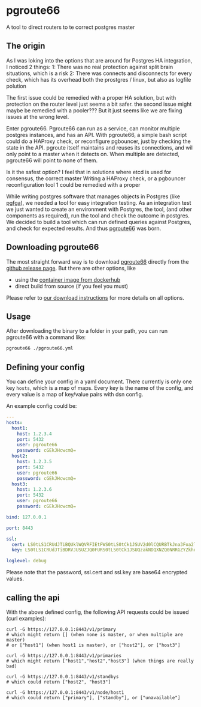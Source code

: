 # pgroute66
A tool to direct routers to te correct postgres master

## The origin
As I was loking into the options that are around for Postgres HA integration, I noticed 2 things:
1: There was no real protection against split brain situations, which is a risk
2: There was connects and disconnects for every check, which has its overhead both the prostgres / linux, but also as logfile polution

The first issue could be remedied with a proper HA solution, but with protection on the router level just seems a bit safer.
the second issue might maybe be remedied with a pooler???
But it just seems like we are fixing issues at the wrong level.

Enter pgroute66. Pgroute66 can run as a service, can monitor multiple postgres instances, and has an API.
With pgroute66, a simple bash script could do a HAProxy check, or reconfigure pgbouncer, just by checking the state in the API.
pgroute itself maintains and reuses its connections, and wil only point to a master when it detects on.
When multiple are detected, pgroute66 will point to none of them.

Is it the safest option? I feel that in solutions where etcd is used for consensus, the correct master 
Writing a HAProxy check, or a pgbouncer reconfiguration tool 
 1 could be remedied with a proper 

While writing postgres software that manages objects in Postgres (like [pgfga](https://github.com/MannemSolutions/pgfga)), we needed a tool for easy integration testing.
As an integration test we just wanted to create an environment with Postgres, the tool, (and other components as required), run the tool and check the outcome in postgres.
We decided to build a tool which can run defined queries against Postgres, and check for expected results.
And thus [pgroute66](https://github.com/MannemSolutions/pgroute66) was born.

## Downloading pgroute66
The most straight forward way is to download [pgroute66](https://github.com/MannemSolutions/pgroute66) directly from the [github release page](https://github.com/MannemSolutions/pgroute66/releases).
But there are other options, like
- using the [container image from dockerhub](https://hub.docker.com/repository/docker/mannemsolutions/pgroute66/general)
- direct build from source (if you feel you must)

Please refer to [our download instructions](DOWNLOAD_AND_RUN.md) for more details on all options.

## Usage
After downloading the binary to a folder in your path, you can run pgroute66 with a command like:
```bash
pgroute66 ./pgroute66.yml
```

## Defining your config
You can define your config in a yaml document.
There currently is only one key `hosts`, which is a map of maps.
Every key is the name of the config, and every value is a map of key/value pairs with dsn config.

An example config could be:
```yaml
---
hosts:
  host1:
    host: 1.2.3.4
    port: 5432
    user: pgroute66
    password: cGEkJHcwcmQ=
  host2:
    host: 1.2.3.5
    port: 5432
    user: pgroute66
    password: cGEkJHcwcmQ=
  host3:
    host: 1.2.3.6
    port: 5432
    user: pgroute66
    password: cGEkJHcwcmQ=

bind: 127.0.0.1

port: 8443

ssl:
  cert: LS0tLS1CRUdJTiBQUklWQVRFIEtFWS0tLS0tCk1JSUV2d0lCQURBTkJna3Foa2lHOXcwQkFRRUZBQVNDQktrd2dn
  key: LS0tLS1CRUdJTiBDRVJUSUZJQ0FURS0tLS0tCk1JSUQzakNDQXNZQ0NRRGZYZkhoanBCZHNEQU5CZ2txaGtpRzl

loglevel: debug

```

Please note that the password, ssl.cert and ssl.key are base64 encrypted values.

## calling the api
With the above defined config, the following API requests could be issued (curl examples):
```
curl -G https://127.0.0.1:8443/v1/primary
# which might return [] (when none is master, or when multiple are master)
# or ["host1"] (when host1 is master), or ["host2"], or ["host3"]

curl -G https://127.0.0.1:8443/v1/primaries
# which might return ["host1","host2","host3"] (when things are really bad)

curl -G https://127.0.0.1:8443/v1/standbys
# which could return ["host2", "host3"]

curl -G https://127.0.0.1:8443/v1/node/host1
# which could return ["primary"], ["standby"], or ["unavailable"]
```
